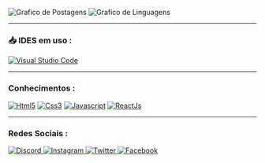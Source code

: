 <p align="left">
    <img src="https://github-readme-stats.vercel.app/api?username=fwoliveira&show_icons=true&custom_title=theoligorio&title_color=1572B6&bg_color=00000000&text_color=13629C&count_private=true&icon_color=ffffff&border_color=161B22" alt="Grafico de Postagens"/>
    <img src="https://github-readme-stats.vercel.app/api/top-langs/?username=fwoliveira&layout=compact&title_color=13629C&bg_color=00000000&text_color=11bbb2&count_private=true&icon_color=11bbb2&border_color=161B22&show_icons=true&custom_title=Linguagens mais usadas" alt="Grafico de Linguagens"/>
    <hr>
<h3>📥 IDES em uso :</h3>
<a href="https://pt.wikipedia.org/wiki/Visual_Studio_Code"> <img alt="Visual Studio Code" src="https://img.shields.io/badge/VisualStudioCode-0078d7.svg?style=for-the-badge&logo=visual-studio-code&logoColor=white"/>
</a>
    <hr>
<h3>Conhecimentos :</h3>
<a href="https://pt.wikipedia.org/wiki/HTML5"> <img alt="Html5" src="https://img.shields.io/badge/html5-%23E34F26.svg?style=for-the-badge&logo=html5&logoColor=white"/></a>
<a href="https://pt.wikipedia.org/wiki/CSS3"> <img alt="Css3" src="https://img.shields.io/badge/css3-%231572B6.svg?style=for-the-badge&logo=css3&logoColor=white"/></a>
<a href="https://pt.wikipedia.org/wiki/JavaScript"> <img alt="Javascript" src="https://img.shields.io/badge/javascript-%23323330.svg?style=for-the-badge&logo=javascript&logoColor=%23F7DF1E"/></a>
<a href="https://pt.wikipedia.org/wiki/React_(JavaScript)"> <img alt="ReactJs" src="https://img.shields.io/badge/ReactJs-%2320232a.svg?style=for-the-badge&logo=react&logoColor=%2361DAFB"/></a>
    <hr>
<h3>Redes Sociais :</h3>    
<a href="https://discord.gg/exX6rNenXq"> <img alt="Discord" src="https://img.shields.io/badge/Discord-%237289DA.svg?style=for-the-badge&logo=discord&logoColor=white"/>
<a href="https://www.instagram.com/theocligorio/"> <img alt="Instagram" src= "https://img.shields.io/badge/Instagram-E4405F?style=for-the-badge&logo=instagram&logoColor=white"/a>
<a href="https://twitter.com/theocligorio"> <img alt="Twitter" src="https://img.shields.io/badge/Twitter-1DA1F2?style=for-the-badge&logo=twitter&logoColor=white"/>
<a href="https://www.facebook.com/theo.ligorio/"> <img alt="Facebook" src="https://img.shields.io/badge/Facebook-1877F2?style=for-the-badge&logo=facebook&logoColor=white"/>
  
